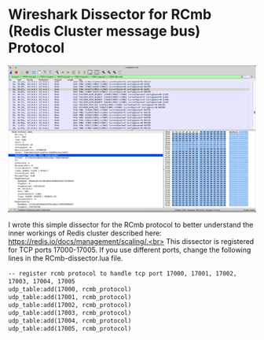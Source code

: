 # Wireshark Dissector for RCmb (Redis Cluster message bus) Protocol

![RCmb Protocol Dissector Screenshot](screenshot.png?raw=true "RCmb Protocol Dissector Screenshot")

I wrote this simple dissector for the RCmb protocol to better understand the inner workings of Redis cluster described here: https://redis.io/docs/management/scaling/.<br> 
This dissector is registered for TCP ports 17000-17005. If you use different ports, change the following lines in the RCmb-dissector.lua file.
```
-- register rcmb protocol to handle tcp port 17000, 17001, 17002, 17003, 17004, 17005
udp_table:add(17000, rcmb_protocol)
udp_table:add(17001, rcmb_protocol)
udp_table:add(17002, rcmb_protocol)
udp_table:add(17003, rcmb_protocol)
udp_table:add(17004, rcmb_protocol)
udp_table:add(17005, rcmb_protocol)
```